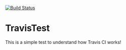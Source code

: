[![Build Status](https://travis-ci.org/FrankJWH/TravisTest.svg?branch=master)](https://travis-ci.org/FrankJWH/TravisTest)

# TravisTest

This is a simple test to understand how Travis CI works!
